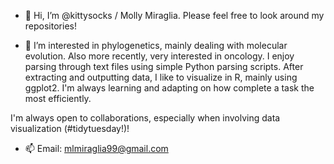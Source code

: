 - 👋 Hi, I’m @kittysocks / Molly Miraglia. Please feel free to look around my repositories!

- 👀 I’m interested in phylogenetics, mainly dealing with molecular evolution. Also more recently, very interested in oncology. I enjoy parsing through text files using simple Python parsing scripts. 
After extracting and outputting data, I like to visualize in R, mainly using ggplot2.
I'm always learning and adapting on how complete a task the most efficiently. 

I'm always open to collaborations, especially when involving data visualization (#tidytuesday!)! 
- 📫 Email: mlmiraglia99@gmail.com


<!---
kittysocks/kittysocks is a ✨ special ✨ repository because its `README.md` (this file) appears on your GitHub profile.
You can click the Preview link to take a look at your changes.
--->
